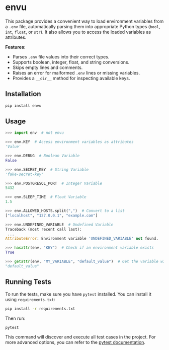 # envu

This package provides a convenient way to load environment variables from a `.env` file, automatically parsing them into appropriate Python types (`bool`, `int`, `float`, or `str`). It also allows you to access the loaded variables as attributes.

**Features:**

- Parses `.env` file values into their correct types.
- Supports boolean, integer, float, and string conversions.
- Skips empty lines and comments.
- Raises an error for malformed `.env` lines or missing variables.
- Provides a `__dir__` method for inspecting available keys.

## Installation

```sh
pip install envu
```

## Usage

```python
>>> import env  # not envu

>>> env.KEY  # Access environment variables as attributes
'Value'

>>> env.DEBUG  # Boolean Variable
False

>>> env.SECRET_KEY  # String Variable
'fake-secret-key'

>>> env.POSTGRESQL_PORT  # Integer Variable
5432

>>> env.SLEEP_TIME  # Float Variable
1.5

>>> env.ALLOWED_HOSTS.split(",")  # Convert to a list
["localhost", "127.0.0.1", "example.com"]

>>> env.UNDEFINED_VARIABLE  # Undefined Variable
Traceback (most recent call last):
 ...
AttributeError: Environment variable 'UNDEFINED_VARIABLE' not found.

>>> hasattr(env, "KEY")  # Check if an environment variable exists
True

>>> getattr(env, "MY_VARIABLE", "default_value")  # Get the variable with a default fallback
"default_value"

```

## Running Tests

To run the tests, make sure you have `pytest` installed. You can install it using `requirements.txt`:

```sh
pip install -r requirements.txt
```

Then run:

```sh
pytest
```

This command will discover and execute all test cases in the project.
For more advanced options, you can refer to the [pytest documentation](https://docs.pytest.org/en/stable/).
